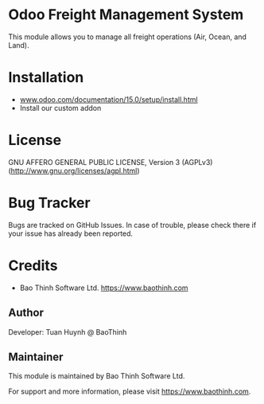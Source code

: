 Odoo Freight Management System
==============================

This module allows you to manage all freight operations (Air, Ocean, and Land).


Installation
============
- www.odoo.com/documentation/15.0/setup/install.html
- Install our custom addon

License
=======
GNU AFFERO GENERAL PUBLIC LICENSE, Version 3 (AGPLv3)
(http://www.gnu.org/licenses/agpl.html)

Bug Tracker
===========
Bugs are tracked on GitHub Issues. In case of trouble, please check there if your issue has already been reported.

Credits
=======
* Bao Thinh Software Ltd. <https://www.baothinh.com>

Author
------
Developer: Tuan Huynh @ BaoThinh

Maintainer
----------
This module is maintained by Bao Thinh Software Ltd.

For support and more information, please visit https://www.baothinh.com.

